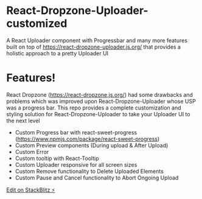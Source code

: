 # React-Dropzone-Uploader-customized

A React Uploader component with Progressbar and many more features built on top of https://react-dropzone-uploader.js.org/ that provides a holistic approach to a pretty Uploader UI

# Features!
React Dropzone (https://react-dropzone.js.org/) had some drawbacks and problems which was improved upon React-Dropzone-Uploader whose USP was a progress bar.
This repo provides a complete customization and styling solution for React-Dropzone-Uploader to take your Uploader UI to the next level
  - Custom Progress bar with react-sweet-progress (https://www.npmjs.com/package/react-sweet-progress)
  - Custom Preview components (During upload & After Upload)
  - Custom Error 
  - Custom tooltip with React-Tooltip
  - Custom Uploader responsive for all screen sizes
  - Custom Remove functionality to Delete Uploaded Elements
  - Custom Pause and Cancel functionality to Abort Ongoing Upload

[Edit on StackBlitz ⚡](https://stackblitz.com/edit/react-dropzone-uploader-customized)
